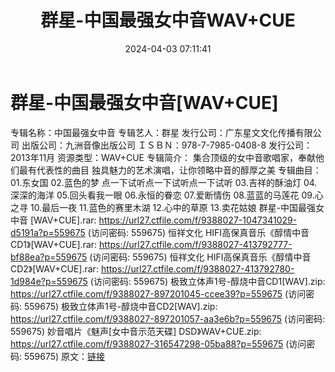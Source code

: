 ﻿---
title: 群星-中国最强女中音WAV+CUE
date: 2024-04-03 07:11:41
categories: WAV车载音乐、镜像
tags: 华语中文
---
# 群星-中国最强女中音[WAV+CUE]

专辑名称：中国最强女中音
专辑艺人：群星
发行公司：广东星文文化传播有限公司
出版公司：九洲音像出版公司
ＩＳＢＮ：978-7-7985-0408-8
发行公司：2013年11月
资源类型：WAV+CUE
专辑简介：
集合顶级的女中音歌唱家，奉献他们最有代表性的曲目
独具魅力的艺术演唱，让你领略中音的醇厚之美
专辑曲目：
01.东女国
02.蓝色的梦
点一下试听点一下试听点一下试听
03.吉祥的酥油灯
04.深深的海洋
05.回头看我一眼
06.永恒的眷恋
07.爱断情伤
08.蓝蓝的马莲花
09.心之寻
10.最后一夜
11.蓝色的赛里木湖
12.心中的草原
13.卖花姑娘
群星-中国最强女中音 [WAV+CUE].rar: https://url27.ctfile.com/f/9388027-1047341029-d5191a?p=559675
(访问密码: 559675)
恒祥文化 HIFI高保真音乐《醇情中音 CD1》[WAV+CUE].rar: https://url27.ctfile.com/f/9388027-413792777-bf88ea?p=559675
(访问密码: 559675)
恒祥文化 HIFI高保真音乐《醇情中音 CD2》[WAV+CUE].rar: https://url27.ctfile.com/f/9388027-413792780-1d984e?p=559675
(访问密码: 559675)
极致立体声1号-醇烧中音CD1[WAV].zip: https://url27.ctfile.com/f/9388027-897201045-ccee39?p=559675
(访问密码: 559675)
极致立体声1号-醇烧中音CD2[WAV].zip: https://url27.ctfile.com/f/9388027-897201057-aa3e6b?p=559675
(访问密码: 559675)
妙音唱片《魅声[女中音示范天碟] DSD》WAV+CUE.zip: https://url27.ctfile.com/f/9388027-316547298-05ba88?p=559675
(访问密码: 559675)
原文：[链接](https://blog.sina.com.cn/s/blog_1647c7e76010314yx.html)